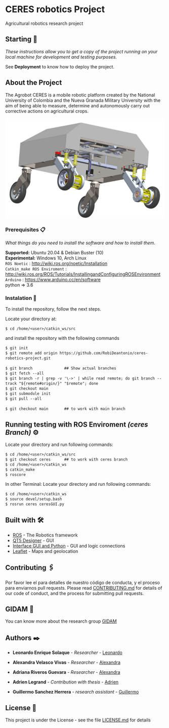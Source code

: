 # CERES robotics Project

Agricultural robotics research project

## Starting 🚀

_These instructions allow you to get a copy of the project running on your local machine for development and testing purposes._

See **Deployment** to know how to deploy the project.


## About the Project
The Agrobot CERES is a mobile robotic platform created by the National University of Colombia and the Nueva Granada Military University with the aim of being able to measure, determine and autonomously carry out corrective actions on agricultural crops.
        
![](https://github.com/RobiDeantonio/ceres-robotics-project/blob/main/img/ceres.png)

### Prerequisites 📋

_What things do you need to install the software and how to install them._

**Supported:** Ubuntu 20.04 & Debian Buster (10)  
**Experimental:** Windows 10, Arch Linux  
`ROS Noetic` : <http://wiki.ros.org/noetic/Installation>  
`Catkin_make ROS Enviroment` : <http://wiki.ros.org/ROS/Tutorials/InstallingandConfiguringROSEnvironment>  
`Arduino` : <https://www.arduino.cc/en/software>  
python => 3.6  

### Instalation 🔧

To install the repository, follow the next steps.

Locate your directory at:
```
$ cd /home/<user>/catkin_ws/src
```
and install the repository with the following commands

```
$ git init
$ git remote add origin https://github.com/RobiDeantonio/ceres-robotics-project.git

$ git branch              ## Show actual branches
$ git fetch --all
$ git branch -r | grep -v '\->' | while read remote; do git branch --track "${remote#origin/}" "$remote"; done
$ git checkout main
$ git submodule init
$ git pull --all

$ git checkout main       ## to work with main branch
```

## Running testing with ROS Enviroment  _(ceres Branch)_ ⚙️

Locate your directory and run following commands:
```
$ cd /home/<user>/catkin_ws/src
$ git checkout ceres      ## to work with ceres branch
$ cd /home/<user>/catkin_ws
$ catkin_make
$ roscore
```

In other Terminal:
Locate your directory and run following commands:
```
$ cd /home/<user>/catkin_ws
$ source devel/setup.bash 
$ rosrun ceres ceresGUI.py
```

## Built with 🛠️


* [ROS](http://wiki.ros.org/noetic/Installation/Ubuntu) - The Robotics framework
* [QT5 Designer](https://doc.qt.io/qt-5/qtdesigner-manual.html) - GUI
* [Interface GUI and Python](https://pypi.org/project/PyQt5/) - GUI and logic connections
* [Leaflet](https://leafletjs.com/) - Maps and geolocation


## Contributing 🖇️

Por favor lee el  para detalles de nuestro código de conducta, y el proceso para enviarnos pull requests.
Please read [CONTRIBUTING.md](https://github.com/RobiDeantonio/ceres-robotics-project/blob/main/CONTRIBUTING.md) for details of our code of conduct, and the process for submitting pull requests.

## GIDAM 📖

You can know more about the research group [GIDAM](https://www.umng.edu.co/sedes/bogota/facultad-de-ingenieria/centro-de-investigacion/gidam)


## Authors ✒️


* **Leonardo Enrique Solaque** - *Researcher* - [Leonardo](https://github)
* **Alexandra Velasco Vivas** - *Researcher* - [Alexandra](https://www.linkedin.com/in/alexandra-velasco-vivas-2446a62a/)
* **Adriana Riveros Guevara** - *Researcher* - [Alexandra](https://w)

* **Adrien Legrand** - *Contribution with thesis* - [Adrien](https://www.linkedin.com/in/adrienlegrand/)
* **Guillermo Sanchez Herrera** - *research assistant* - [Guillermo](https://www.linkedin.com/in/datacloudgui/)
 

## License 📄

This project is under the License - see the file [LICENSE.md](https://github.com/RobiDeantonio/ceres-robotics-project/blob/main/LICENSE) for details



